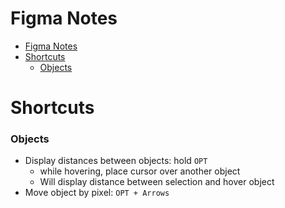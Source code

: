 # Figma Notes

- [Figma Notes](#figma-notes)
- [Shortcuts](#shortcuts)
    - [Objects](#objects)


# Shortcuts

### Objects

- Display distances between objects: hold `OPT`
  - while hovering, place cursor over another object
  - Will display distance between selection and hover object
- Move object by pixel: `OPT + Arrows`


